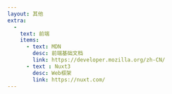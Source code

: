 ```yaml
---
layout: 其他
extra:
  - 
    text: 前端
    items:
      - text: MDN
        desc: 前端基础文档
        link: https://developer.mozilla.org/zh-CN/
      - text : Nuxt3
        desc: Web框架
        link: https://nuxt.com/
---
```

